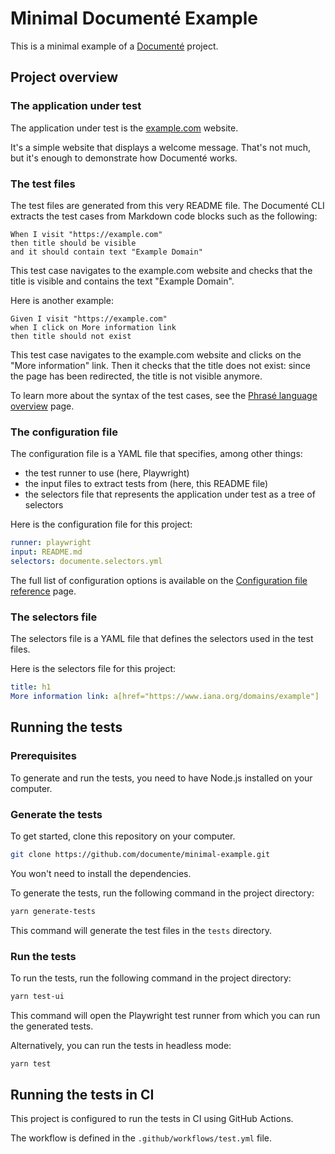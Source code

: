 # Minimal Documenté Example

This is a minimal example of a [Documenté](https://documente.github.io/) project.

## Project overview

### The application under test

The application under test is the [example.com](https://example.com) website.

It's a simple website that displays a welcome message. That's not much, but it's enough to demonstrate
how Documenté works.

### The test files

The test files are generated from this very README file. The Documenté CLI extracts the test cases from
Markdown code blocks such as the following:

```phrase
When I visit "https://example.com"
then title should be visible
and it should contain text "Example Domain"
```

This test case navigates to the example.com website and checks that the title is visible and contains the text "Example Domain".

Here is another example:

```phrase
Given I visit "https://example.com"
when I click on More information link
then title should not exist
```

This test case navigates to the example.com website and clicks on the "More information" link.
Then it checks that the title does not exist: since the page has been redirected, the title is not visible anymore.

To learn more about the syntax of the test cases, see the [Phrasé language overview](https://documente.github.io/language-overview.html) page.

### The configuration file

The configuration file is a YAML file that specifies, among other things:
- the test runner to use (here, Playwright)
- the input files to extract tests from (here, this README file)
- the selectors file that represents the application under test as a tree of selectors

Here is the configuration file for this project:

```yaml
runner: playwright
input: README.md
selectors: documente.selectors.yml
```

The full list of configuration options is available on the [Configuration file reference](https://documente.github.io/cli-configuration.html) page.

### The selectors file

The selectors file is a YAML file that defines the selectors used in the test files.

Here is the selectors file for this project:

```yaml
title: h1
More information link: a[href="https://www.iana.org/domains/example"]
```

## Running the tests

### Prerequisites

To generate and run the tests, you need to have Node.js installed on your computer.

### Generate the tests

To get started, clone this repository on your computer.

```bash
git clone https://github.com/documente/minimal-example.git
```

You won't need to install the dependencies.

To generate the tests, run the following command in the project directory:

```bash
yarn generate-tests
```

This command will generate the test files in the `tests` directory.

### Run the tests

To run the tests, run the following command in the project directory:

```bash
yarn test-ui
```

This command will open the Playwright test runner from which you can run the generated tests.

Alternatively, you can run the tests in headless mode:

```bash
yarn test
```

## Running the tests in CI

This project is configured to run the tests in CI using GitHub Actions.

The workflow is defined in the `.github/workflows/test.yml` file.